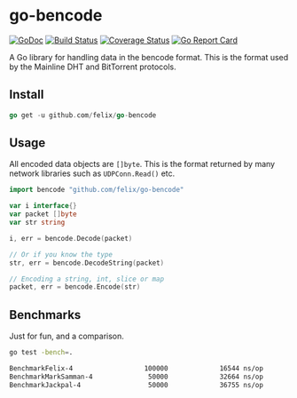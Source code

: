 # go-bencode

[![GoDoc](https://godoc.org/github.com/felix/go-bencode?status.svg)](http://godoc.org/github.com/felix/go-bencode)
[![Build Status](https://cloud.drone.io/api/badges/felix/go-bencode/status.svg)](https://cloud.drone.io/felix/go-bencode)
[![Coverage Status](https://coveralls.io/repos/github/felix/go-bencode/badge.svg?branch=master)](https://coveralls.io/github/felix/go-bencode?branch=master)
[![Go Report Card](https://goreportcard.com/badge/github.com/felix/go-bencode)](https://goreportcard.com/report/github.com/felix/go-bencode)

A Go library for handling data in the bencode format. This is the format used
by the Mainline DHT and BitTorrent protocols.


## Install

```go
go get -u github.com/felix/go-bencode
```


## Usage

All encoded data objects are `[]byte`. This is the format returned by many
network libraries such as `UDPConn.Read()` etc.

```go
import bencode "github.com/felix/go-bencode"

var i interface{}
var packet []byte
var str string

i, err = bencode.Decode(packet)

// Or if you know the type
str, err = bencode.DecodeString(packet)

// Encoding a string, int, slice or map
packet, err = bencode.Encode(str)
```

## Benchmarks

Just for fun, and a comparison.

```sh
go test -bench=.

BenchmarkFelix-4                  100000             16544 ns/op
BenchmarkMarkSamman-4              50000             32664 ns/op
BenchmarkJackpal-4                 50000             36755 ns/op
```

